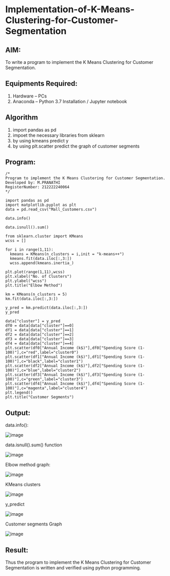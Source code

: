 # Implementation-of-K-Means-Clustering-for-Customer-Segmentation

## AIM:
To write a program to implement the K Means Clustering for Customer Segmentation.

## Equipments Required:
1. Hardware – PCs
2. Anaconda – Python 3.7 Installation / Jupyter notebook

## Algorithm
1. import pandas as pd
2. impoet the necessary libraries from sklearn
3. by using kmeans predict y
4. by using plt.scatter predict the graph of customer segments

## Program:
```
/*
Program to implement the K Means Clustering for Customer Segmentation.
Developed by: M.PRANATHI
RegisterNumber: 212222240064
*/

import pandas as pd
import matplotlib.pyplot as plt
data = pd.read_csv("Mall_Customers.csv")

data.info()

data.isnull().sum()

from sklearn.cluster import KMeans
wcss = []

for i in range(1,11):
  kmeans = KMeans(n_clusters = i,init = "k-means++")
  kmeans.fit(data.iloc[:,3:])
  wcss.append(kmeans.inertia_)
  
plt.plot(range(1,11),wcss)
plt.xlabel("No. of Clusters")
plt.ylabel("wcss")
plt.title("Elbow Method")

km = KMeans(n_clusters = 5)
km.fit(data.iloc[:,3:])

y_pred = km.predict(data.iloc[:,3:])
y_pred

data["cluster"] = y_pred
df0 = data[data["cluster"]==0]
df1 = data[data["cluster"]==1]
df2 = data[data["cluster"]==2]
df3 = data[data["cluster"]==3]
df4 = data[data["cluster"]==4]
plt.scatter(df0["Annual Income (k$)"],df0["Spending Score (1-100)"],c="red",label="cluster0")
plt.scatter(df1["Annual Income (k$)"],df1["Spending Score (1-100)"],c="black",label="cluster1")
plt.scatter(df2["Annual Income (k$)"],df2["Spending Score (1-100)"],c="blue",label="cluster2")
plt.scatter(df3["Annual Income (k$)"],df3["Spending Score (1-100)"],c="green",label="cluster3")
plt.scatter(df4["Annual Income (k$)"],df4["Spending Score (1-100)"],c="magenta",label="cluster4")
plt.legend()
plt.title("Customer Segments")

```

## Output:
data.info():

![image](https://github.com/MavillaPranathi/Implementation-of-K-Means-Clustering-for-Customer-Segmentation/assets/118343610/552ddfd5-594f-455d-9810-ffa6d8065a92)

data.isnull().sum() function

![image](https://github.com/MavillaPranathi/Implementation-of-K-Means-Clustering-for-Customer-Segmentation/assets/118343610/b0c1eed9-a891-492b-9434-a30f05930a26)

Elbow method graph:

![image](https://github.com/MavillaPranathi/Implementation-of-K-Means-Clustering-for-Customer-Segmentation/assets/118343610/c45165ff-ee84-432f-bfc7-764cbf36669f)

KMeans clusters

![image](https://github.com/MavillaPranathi/Implementation-of-K-Means-Clustering-for-Customer-Segmentation/assets/118343610/c76df224-2d9a-4365-a8c0-4b8ff1cd7194)

y_predict

![image](https://github.com/MavillaPranathi/Implementation-of-K-Means-Clustering-for-Customer-Segmentation/assets/118343610/d846f8f2-7b50-470e-8ae6-f035bd153879)

 Customer segments Graph
 
![image](https://github.com/MavillaPranathi/Implementation-of-K-Means-Clustering-for-Customer-Segmentation/assets/118343610/617ae534-8e1c-4a5d-af98-432bd6d9ad45)


## Result:
Thus the program to implement the K Means Clustering for Customer Segmentation is written and verified using python programming.
